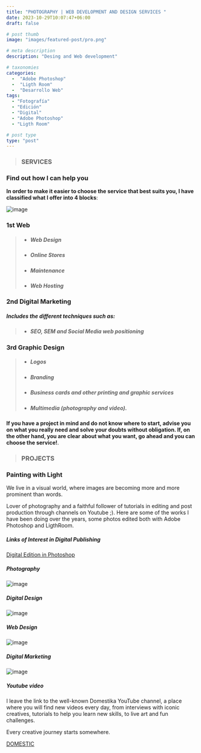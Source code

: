 ```yaml
---
title: "PHOTOGRAPHY | WEB DEVELOPMENT AND DESIGN SERVICES "
date: 2023-10-29T10:07:47+06:00
draft: false

# post thumb
image: "images/featured-post/pro.png"

# meta description
description: "Desing and Web development"

# taxonomies
categories:
  -  "Adobe Photoshop" 
  -  "Ligth Room"
  -  "Desarrollo Web"
tags:
  - "Fotografía"
  - "Edición"
  - "Digital"
  - "Adobe Photoshop"
  - "Ligth Room"

# post type
type: "post"
---
```


> ### SERVICES

### Find out how I can help you

**In order to make it easier to choose the service that best suits you, I have classified what I offer into 4 blocks**: 

![image](../../images/web.png)

### **1st Web** 
 > - ##### Web Design
 > - ##### Online Stores
 > - ##### Maintenance 
 > - ##### Web Hosting

### **2nd Digital Marketing** 
##### Includes the different techniques such as:
> - ##### SEO, SEM and Social Media web positioning


  
### **3rd Graphic Design** 
  > - ##### Logos 
  > - ##### Branding 
  > - ##### Business cards and other printing and graphic services 
  > - ##### Multimedia (photography and video).

**If you have a project in mind and do not know where to start, advise you on what you really need and solve your doubts without obligation. If, on the other hand, you are clear about what you want, go ahead and you can choose the service!**.

> ### PROJECTS

### Painting with Light

We live in a visual world, where images are becoming more and more prominent than words.

Lover of photography and a faithful follower of tutorials in editing and post production through channels on Youtube ;). Here are some of the works I have been doing over the years, some photos edited both with Adobe Photoshop and LigthRoom.


##### Links of Interest in Digital Publishing

[Digital Edition in Photoshop](https://www.youtube.com/watcv=okqxIkTsXhY")

##### Photography 

![image](../../images/post/post-10.png)

##### Digital Design

![image](../../images/post/post-11.png)

##### Web Design

![image](../../images/post/post-12.png)

##### Digital Marketing

![image](../../images/post/post-13.png)


##### Youtube video

I leave the link to the well-known Domestika YouTube channel, a place where you will find new videos every day, from interviews with iconic creatives, tutorials to help you learn new skills, to live art and fun challenges. 

Every creative journey starts somewhere. 

[DOMESTIC](https://www.youtube.com/channel/UCKbtk1ZAH5g4ZBYs0-10LFA)
